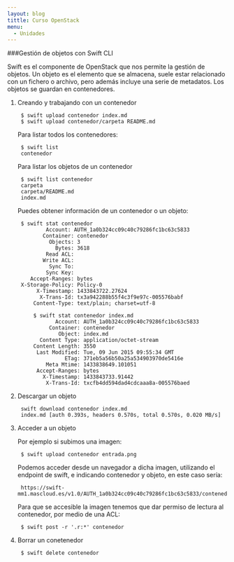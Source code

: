 ```yaml
---
layout: blog
tittle: Curso OpenStack
menu:
  - Unidades
---
```


###Gestión de objetos con Swift CLI

Swift es el componente de OpenStack que nos permite la gestión de objetos. Un objeto es el elemento que se almacena, suele estar relacionado con un fichero o archivo, pero además incluye una serie de metadatos. Los objetos se guardan en contenedores. 

1. Creando y trabajando con un contenedor

		$ swift upload contenedor index.md
		$ swift upload contenedor/carpeta README.md

	Para listar todos los contenedores:

		$ swift list
		contenedor

	Para listar los objetos de un contenedor

		$ swift list contenedor
		carpeta
		carpeta/README.md
		index.md

	Puedes obtener información de un contenedor o un objeto:

		$ swift stat contenedor
         		Account: AUTH_1a0b324cc09c40c79286fc1bc63c5833
		       Container: contenedor
		         Objects: 3
		           Bytes: 3618
		        Read ACL:
		       Write ACL:
		         Sync To:
		        Sync Key:
		   Accept-Ranges: bytes
		X-Storage-Policy: Policy-0
		     X-Timestamp: 1433843722.27624
		      X-Trans-Id: tx3a942288b55f4c3f9e97c-005576babf
		    Content-Type: text/plain; charset=utf-8

		    $ swift stat contenedor index.md
		           Account: AUTH_1a0b324cc09c40c79286fc1bc63c5833
		         Container: contenedor
		            Object: index.md
		      Content Type: application/octet-stream
		    Content Length: 3550
		     Last Modified: Tue, 09 Jun 2015 09:55:34 GMT
		              ETag: 371eb5a56b50a25a534903970de5416e
		        Meta Mtime: 1433838649.101051
		     Accept-Ranges: bytes
		       X-Timestamp: 1433843733.91442
		        X-Trans-Id: txcfb4dd594dad4cdcaaa8a-005576baed


2. Descargar un objeto

		swift download contenedor index.md
		index.md [auth 0.393s, headers 0.570s, total 0.570s, 0.020 MB/s]

3. Acceder a un objeto

	Por ejemplo si subimos una imagen:

		$ swift upload contenedor entrada.png 

	Podemos acceder desde un navegador a dicha imagen, utilizando el endpoint de swift, e indicando contenedor y objeto, en este caso sería:

		https://swift-mm1.mascloud.es/v1.0/AUTH_1a0b324cc09c40c79286fc1bc63c5833/contenedor/entrada.png

	Para que se accesible la imagen tenemos que dar permiso de lectura al contenedor, por medio de una ACL:

		$ swift post -r '.r:*' contenedor


4. Borrar un conetenedor

		$ swift delete contenedor
